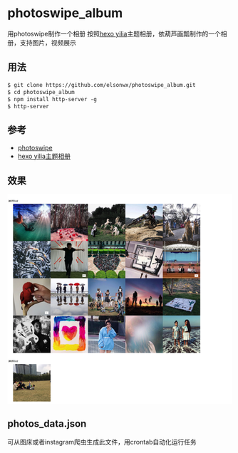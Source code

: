 # photoswipe_album
用photoswipe制作一个相册
按照[hexo yilia](http://litten.me/photos/)主题相册，依葫芦画瓢制作的一个相册，支持图片，视频展示
## 用法
```
$ git clone https://github.com/elsonwx/photoswipe_album.git
$ cd photoswipe_album
$ npm install http-server -g
$ http-server
```
## 参考
  - [photoswipe](http://photoswipe.com/documentation/getting-started.html) 
  - [hexo yilia主题相册](https://github.com/litten/BlogBackup/tree/master/source/photos)

## 效果
![相册效果](screenshot/album.png)

## photos_data.json
可从图床或者instagram爬虫生成此文件，用crontab自动化运行任务
